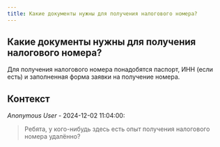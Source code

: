 ```yaml
---
title: Какие документы нужны для получения налогового номера?
---
```


## Какие документы нужны для получения налогового номера?

Для получения налогового номера понадобятся паспорт, ИНН (если есть) и заполненная форма заявки на получение номера.

## Контекст

_Anonymous User_ - 2024-12-02 11:04:00:

> Ребята, у кого-нибудь здесь есть опыт получения налогового номера удалённо?
